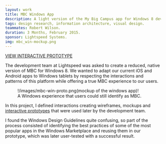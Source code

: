 ```yaml
---
layout: work
title: MBC Windows App
description: A light version of the My Big Campus app for Windows 8 devices.
tags: design research, information architecture, visual design.
teammates: Robert Wilson.
duration: 3 Months, February 2015.
sponsor: Lightspeed Systems.
img: mbc_win-mockup.png
---
```

<a href="/work/mbc-win-proto" class="button">VIEW INTERACTIVE PROTOTYPE</a>

The development team at Lightspeed was asked to create a reduced, native version of MBC for Windows 8. We wanted to adapt our current iOS and Android apps to Windows tablets by respecting the interactions and patterns of this platform while offering a true MBC experience to our users.
<figure>
!/images/mbc-win-proto.png(mockup of the windows app)!
<figcaption>A Windows experience that users could still identify as MBC.</figcaption>
</figure>

In this project, I defined interactions creating wireframes, mockups and <a href="/work/mbc-win-proto">interactive prototypes</a> that were used later by the development team.

I found the Windows Design Guidelines quite confusing, so part of the process consisted of identifying the best practices of some of the most popular apps in the Windows Marketplace and reusing them in our prototype, which was later user-tested with a successful result.